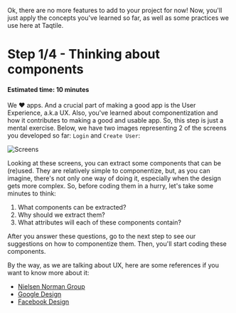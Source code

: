 Ok, there are no more features to add to your project for now! Now, you'll just apply the concepts you've learned so far, as well as some practices we use here at Taqtile.

# Step 1/4 - Thinking about components
#### Estimated time: 10 minutes

We ❤️ apps. And a crucial part of making a good app is the User Experience, a.k.a UX. Also, you've learned about componentization and how it contributes to making a good and usable app. So, this step is just a mental exercise. Below, we have two images representing 2 of the screens you developed so far: `Login` and `Create User`:

![Screens](https://raw.githubusercontent.com/indigotech/taq-github-bot/master/images/fe_screens.jpg)

Looking at these screens, you can extract some components that can be (re)used. They are relatively simple to componentize, but, as you can imagine, there's not only one way of doing it, especially when the design gets more complex. So, before coding them in a hurry, let's take some minutes to think:

1. What components can be extracted?
2. Why should we extract them?
3. What attributes will each of these components contain?

After you answer these questions, go to the next step to see our suggestions on how to componentize them. Then, you'll start coding these components.

By the way, as we are talking about UX, here are some references if you want to know more about it:
- [Nielsen Norman Group](https://www.nngroup.com/)
- [Google Design](https://medium.com/google-design/tagged/ux)
- [Facebook Design](https://medium.com/facebook-design)